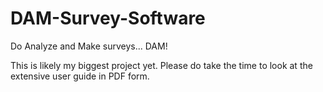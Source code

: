 # DAM-Survey-Software
Do Analyze and Make surveys... DAM!

This is likely my biggest project yet.
Please do take the time to look at the extensive user guide in PDF form.
